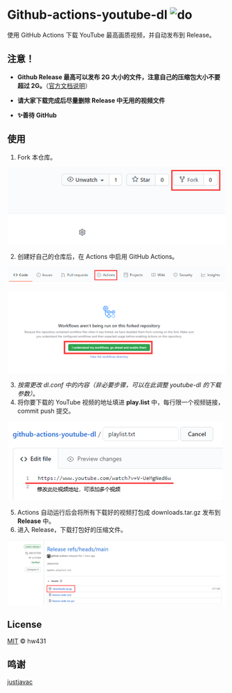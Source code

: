 # Github-actions-youtube-dl ![do](https://github.com/Heraldik/github-actions-youtube-dl/workflows/do/badge.svg)

使用 GitHub Actions 下载 YouTube 最高画质视频，并自动发布到 Release。


## 注意！

- **Github Release 最高可以发布 2G 大小的文件，注意自己的压缩包大小不要超过 2G。**（[官方文档说明](https://docs.github.com/cn/free-pro-team@latest/github/managing-large-files/distributing-large-binaries)）

- **请大家下载完成后尽量删除 Release 中无用的视频文件**

- **✨善待 GitHub**

## 使用

1. Fork 本仓库。

![image-20201128114406344](README.assets/image-20201128114406345.png)

2. 创建好自己的仓库后，在 Actions 中启用 GitHub Actions。

![image-20201128114243884](README.assets/image-20201128114243884.png)

![image-20210227151337588](README.assets/image-20210227151337588.png)

3. *按需更改 dl.conf 中的内容（非必要步骤，可以在此调整 youtube-dl 的下载参数）*。
4. 将你要下载的 YouTube 视频的地址填进 **play.list** 中，每行限一个视频链接，commit push 提交。

![image-20201128121024007](README.assets/image-20201128121024007.png)

5. Actions 自动运行后会将所有下载好的视频打包成 downloads.tar.gz 发布到 **Release** 中。
6. 进入 Release，下载打包好的压缩文件。

![image-20201128114604022](README.assets/image-20201128114604022.png)

## License

[MIT](https://github.com/Heraldik/github-actions-youtube-dl/blob/main/LICENSE) © hw431

## 鸣谢

[justjavac](https://github.com/justjavac/github-actions-youtube-dl)

